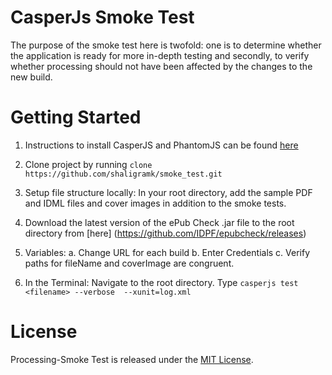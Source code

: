 CasperJs Smoke Test
==========

The purpose of the smoke test here is twofold: one is to determine whether the application is ready for more in-depth testing and secondly, to verify whether processing should not have been affected by the changes to the new build. 

Getting Started
====================

1. Instructions to install CasperJS and PhantomJS can be found [here](http://docs.casperjs.org/en/latest/installation.html)

2. Clone project by running
	`clone https://github.com/shaligramk/smoke_test.git`

3. Setup file structure locally:
	In your root directory, add the sample PDF and IDML files and cover images in addition to the smoke tests.

4. Download the latest version of the ePub Check .jar file to the root directory from [here] (https://github.com/IDPF/epubcheck/releases)

5. Variables:
	a. Change URL for each build
	b. Enter Credentials
	c. Verify paths for fileName and coverImage are congruent. 
	
6. In the Terminal:
	Navigate to the root directory.
	Type
		`casperjs test <filename> --verbose  --xunit=log.xml`

License
====================
Processing-Smoke Test is released under the [MIT License](http://opensource.org/licenses/MIT).
